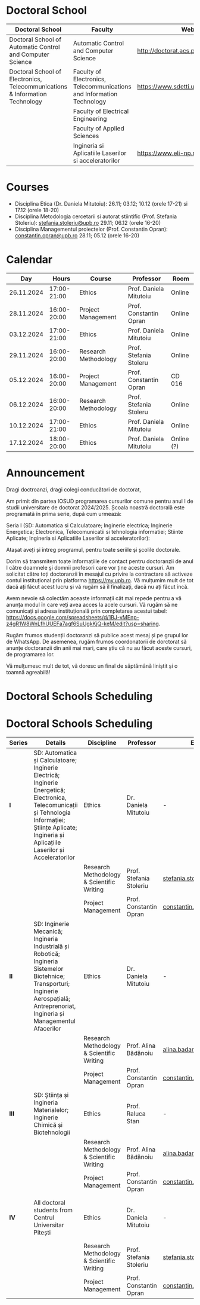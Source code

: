 # Doctoral School

| Doctoral School | Faculty | Website | Director |
| --- | --- | --- | ---- | 
| Doctoral School of Automatic Control and Computer Science | Automatic Control and Computer Science | http://doctorat.acs.pub.ro/ | 
| Doctoral School of Electronics, Telecommunications & Information Technology | Faculty of Electronics, Telecommunications and Information Technology | https://www.sdetti.upb.ro/en/index.html |
| | Faculty of Electrical Engineering | 
| | Faculty of Applied Sciences | 
| |  Ingineria si Aplicatiile Laserilor si acceleratorilor | https://www.eli-np.ro/students |

# Courses

* Disciplina Etica (Dr. Daniela Mitutoiu): 26.11; 03.12; 10.12 (orele 17-21) si 17.12 (orele 18-20)
* Disciplina Metodologia cercetarii si autorat stiintific (Prof. Stefania Stoleriu): stefania.stoleriu@upb.ro 29.11; 06.12 (orele 16-20)
* Disciplina Managementul proiectelor (Prof. Constantin Opran): constantin.opran@upb.ro 28.11; 05.12 (orele 16-20)

# Calendar

| Day | Hours | Course | Professor | Room |
| --- | --- | --- | ---- | ---- | 
|26.11.2024 | 17:00-21:00 | Ethics | Prof. Daniela Mitutoiu | Online |
|28.11.2024 | 16:00-20:00 | Project Management | Prof.  Constantin Opran | Online |
|03.12.2024 | 17:00-21:00 | Ethics | Prof. Daniela Mitutoiu | Online |
|29.11.2024 | 16:00-20:00 | Research Methodology | Prof. Stefania Stoleru | Online |
|05.12.2024 | 16:00-20:00 | Project Management | Prof. Constantin Opran | CD 016 |
|06.12.2024 | 16:00-20:00 | Research Methodology | Prof. Stefania Stoleru | Online |
|10.12.2024 | 17:00-21:00 | Ethics | Prof. Daniela Mitutoiu | Online |
|17.12.2024 | 18:00-20:00 | Ethics | Prof. Daniela Mitutoiu | Online (?)|

# Announcement

Dragi doctroanzi, dragi colegi conducători de doctorat,

Am primit din partea IOSUD programarea cursurilor comune pentru anul I de studii universitare de doctorat 2024/2025. Școala noastră doctorală este programată în prima serie, după cum urmează:

Seria I (SD: Automatica si Calculatoare; Inginerie electrica; Inginerie Energetica; Electronica, Telecomunicatii si tehnologia informatiei; Stiinte Aplicate; Ingineria si Aplicatiile Laserilor si acceleratorilor):


Atașat aveți și întreg programul, pentru toate seriile și școlile doctorale.

Dorim să transmitem toate informațiile de contact pentru doctoranzii de anul I către doamnele și domnii profesori care vor ține aceste cursuri.
Am solicitat către toți doctoranzii în mesajul cu privire la contractare să activeze contul instituțional prin platforma https://my.upb.ro. Vă mulțumim mult de tot dacă ați făcut acest lucru și vă rugăm să îl finalizați, dacă nu ați făcut încă.

Avem nevoie să colectăm aceaste informații cât mai repede pentru a vă anunța modul în care veți avea acces la acele cursuri. Vă rugăm să ne comunicați și adresa instituțională prin completarea acestui tabel: https://docs.google.com/spreadsheets/d/1BJ-vMEnp-z4gR1W8WnLfhUUEFa7agf6SuUgkKjQ-keM/edit?usp=sharing.

Rugăm frumos studenții doctoranzi să publice acest mesaj și pe grupul lor de WhatsApp.
De asemenea, rugăm frumos coordonatorii de dorctorat să anunțe doctoranzii din anii mai mari, care știu că nu au făcut aceste cursuri, de programarea lor.

Vă mulțumesc mult de tot, vă doresc un final de săptămână liniștit și o toamnă agreabilă!

# Doctoral Schools Scheduling

# Doctoral Schools Scheduling

| **Series** | **Details**                                  | **Discipline**                              | **Professor**                    | **Email**                      | **Dates**                                | **Time**      |
|------------|----------------------------------------------|---------------------------------------------|-----------------------------------|--------------------------------|------------------------------------------|---------------|
| **I**      | SD: Automatica și Calculatoare; Inginerie Electrică; Inginerie Energetică; Electronica, Telecomunicații și Tehnologia Informației; Științe Aplicate; Ingineria și Aplicațiile Laserilor și Acceleratorilor | Ethics                                      | Dr. Daniela Mitutoiu             | -                              | 26.11, 03.12, 10.12, 17.12               | 17:00-21:00 (except 17.12: 18:00-20:00) |
|            |                                              | Research Methodology & Scientific Writing  | Prof. Stefania Stoleriu          | stefania.stoleriu@upb.ro       | 29.11, 06.12                             | 16:00-20:00   |
|            |                                              | Project Management                         | Prof. Constantin Opran           | constantin.opran@upb.ro        | 28.11, 05.12                             | 16:00-20:00   |
| **II**     | SD: Inginerie Mecanică; Ingineria Industrială și Robotică; Ingineria Sistemelor Biotehnice; Transporturi; Inginerie Aerospațială; Antreprenoriat, Ingineria și Managementul Afacerilor | Ethics                                      | Dr. Daniela Mitutoiu             | -                              | 25.11, 02.12, 09.12, 16.12               | 17:00-21:00 (except 16.12: 18:00-20:00) |
|            |                                              | Research Methodology & Scientific Writing  | Prof. Alina Bădănoiu             | alina.badanoiu@upb.ro          | 04.12, 11.12                             | 16:00-20:00   |
|            |                                              | Project Management                         | Prof. Constantin Opran           | constantin.opran@upb.ro        | 12.12, 19.12                             | 16:00-20:00   |
| **III**    | SD: Știința și Ingineria Materialelor; Inginerie Chimică și Biotehnologii | Ethics                                      | Prof. Raluca Stan                | -                              | 27.11, 04.12, 11.12, 18.12               | 16:00-20:00 (except 18.12: 14:00-16:00) |
|            |                                              | Research Methodology & Scientific Writing  | Prof. Alina Bădănoiu             | alina.badanoiu@upb.ro          | 05.12, 12.12                             | 16:00-20:00   |
|            |                                              | Project Management                         | Prof. Constantin Opran           | constantin.opran@upb.ro        | 26.11, 03.12                             | 16:00-20:00   |
| **IV**     | All doctoral students from Centrul Universitar Pitești | Ethics                                      | Dr. Daniela Mitutoiu             | -                              | 27.11, 04.12, 11.12, 18.12               | 17:00-21:00 (except 18.12: 18:00-20:00) |
|            |                                              | Research Methodology & Scientific Writing  | Prof. Stefania Stoleriu          | stefania.stoleriu@upb.ro       | 13.12, 20.12                             | 16:00-20:00   |
|            |                                              | Project Management                         | Prof. Constantin Opran           | constantin.opran@upb.ro        | 10.12, 17.12                             | 16:00-20:00   |



